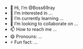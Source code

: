 - 👋 Hi, I’m @Boss69ray
- 👀 I’m interested in ...
- 🌱 I’m currently learning ...
- 💞️ I’m looking to collaborate on ...
- 📫 How to reach me ...
- 😄 Pronouns: ...
- ⚡ Fun fact: ...

<!---
Boss69ray/Boss69ray is a ✨ special ✨ repository because its `README.md` (this file) appears on your GitHub profile.
You can click the Preview link to take a look at your changes.
--->
